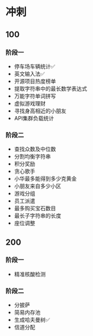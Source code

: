 # 冲刺

## 100

### 阶段一

+ 停车场车辆统计✅
+ 英文输入法✅
+ 开源项目热度榜单
+ 提取字符串中的最长数学表达式
+ 万能字符单词拼写
+ 虚拟游戏理财
+ 寻找身高相近的小朋友
+ API集群负载统计

### 阶段二

+ 查找众数及中位数
+ 分割均衡字符串
+ 积分奖励
+ 贪心歌手
+ 小华最多能得到多少克黄金
+ 小朋友来自多少小区
+ 游戏分组
+ 员工派遣
+ 最多购买宝石数目
+ 最长子字符串的长度
+ 座位调整

## 200

### 阶段一

+ 精准核酸检测

### 阶段二

+ 分披萨
+ 简易内存池
+ 生成哈夫曼树✅
+ 信道分配



